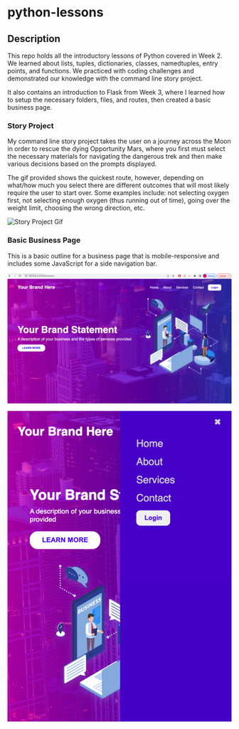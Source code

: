 # python-lessons

## Description

This repo holds all the introductory lessons of Python covered in Week 2. We learned about lists, tuples, dictionaries, classes, namedtuples, entry points, and functions. We practiced with coding challenges and demonstrated our knowledge with the command line story project.

It also contains an introduction to Flask from Week 3, where I learned how to setup the necessary folders, files, and routes, then created a basic business page.

### Story Project

My command line story project takes the user on a journey across the Moon in order to rescue the dying Opportunity Mars, where you first must select the necessary materials for navigating the dangerous trek and then make various decisions based on the prompts displayed.

The gif provided shows the quickest route, however, depending on what/how much you select there are different outcomes that will most likely require the user to start over. Some examples include: not selecting oxygen first, not selecting enough oxygen (thus running out of time), going over the weight limit, choosing the wrong direction, etc.

![Story Project Gif](./static/images/story_project.gif)

### Basic Business Page

This is a basic outline for a business page that is mobile-responsive and includes some JavaScript for a side navigation bar.

![Desktop](./static/images/business-desktop.png)

![Mobile](./static/images/business-mobile.png)